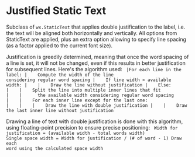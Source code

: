 # Justified Static Text
Subclass of `wx.StaticText` that applies double justification to the label,
i.e. the text will be aligned both horizontally and vertically. All options
from StaticText are applied, plus an extra option allowing to specify line
spacing (as a factor applied to the current font size).

Justification is greedily determined, meaning that once the word spacing
of a line is set, it will not be changed, even if this results in better
justification for subsequent lines. Here's the algorithm used:
<code>
|For each line in the label: 
|&nbsp;&nbsp;&nbsp;&nbsp;Compute the width of the line considering regular word spacing
|&nbsp;&nbsp;&nbsp;&nbsp;If line width < available width:
|&nbsp;&nbsp;&nbsp;&nbsp;|&nbsp;&nbsp;&nbsp;&nbsp;Draw the line without justification
|&nbsp;&nbsp;&nbsp;&nbsp;Else: 
|&nbsp;&nbsp;&nbsp;&nbsp;|&nbsp;&nbsp;&nbsp;&nbsp;Split the line into multiple inner lines that fit
|&nbsp;&nbsp;&nbsp;&nbsp;|&nbsp;&nbsp;&nbsp;&nbsp;&nbsp;&nbsp;the available width considering regular word spacing
|&nbsp;&nbsp;&nbsp;&nbsp;|&nbsp;&nbsp;&nbsp;&nbsp;For each inner line except for the last one:
|&nbsp;&nbsp;&nbsp;&nbsp;|&nbsp;&nbsp;&nbsp;&nbsp;|&nbsp;&nbsp;&nbsp;&nbsp;Draw the line with double justification
|&nbsp;&nbsp;&nbsp;&nbsp;|&nbsp;&nbsp;&nbsp;&nbsp;Draw the last inner line without justification
</code>      


Drawing a line of text with double justification is done with this
algorithm, using floating-point precision to ensure precise positioning:
<code>
Width for justification = (available width - total words width)
Single space width = Width for justification / (# of word - 1)
Draw each word using the calculated space width
</code>
